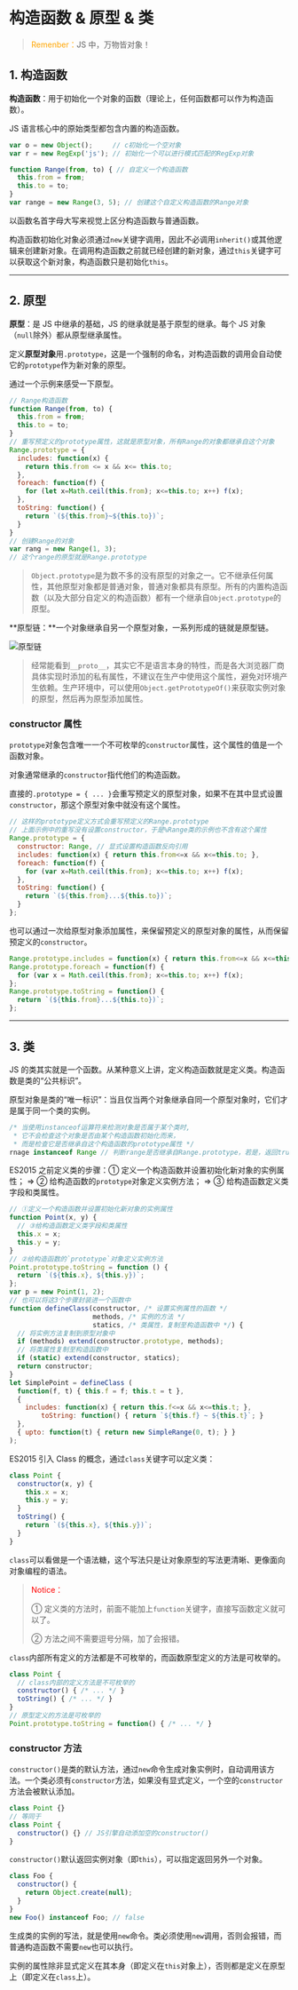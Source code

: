 # 构造函数 & 原型 & 类

> <font color=orange>Remenber：</font>JS 中，万物皆对象！

## 1. 构造函数

**构造函数**：用于初始化一个对象的函数（理论上，任何函数都可以作为构造函数）。

JS 语言核心中的原始类型都包含内置的构造函数。

```javascript
var o = new Object();     // c初始化一个空对象
var r = new RegExp('js'); // 初始化一个可以进行模式匹配的RegExp对象

function Range(from, to) { // 自定义一个构造函数
  this.from = from;
  this.to = to;
}
var range = new Range(3, 5); // 创建这个自定义构造函数的Range对象
```

以函数名首字母大写来视觉上区分构造函数与普通函数。

构造函数初始化对象必须通过`new`关键字调用，因此不必调用`inherit()`或其他逻辑来创建新对象。在调用构造函数之前就已经创建的新对象，通过`this`关键字可以获取这个新对象，构造函数只是初始化`this`。

---

## 2. 原型

**原型**：是 JS 中继承的基础，JS 的继承就是基于原型的继承。每个 JS 对象（`null`除外）都从原型继承属性。

定义**原型对象**用`.prototype`，这是一个强制的命名，对构造函数的调用会自动使它的`prototype`作为新对象的原型。

通过一个示例来感受一下原型。

```javascript
// Range构造函数
function Range(from, to) {
  this.from = from;
  this.to = to;
}
// 重写预定义的prototype属性，这就是原型对象，所有Range的对象都继承自这个对象
Range.prototype = {
  includes: function(x) {
    return this.from <= x && x<= this.to;
  },
  foreach: function(f) {
    for (let x=Math.ceil(this.from); x<=this.to; x++) f(x);
  },
  toString: function() {
    return `(${this.from}~${this.to})`;
  }
}
// 创建Range的对象
var rang = new Range(1, 3);
// 这个range的原型就是Range.prototype
```

> `Object.prototype`是为数不多的没有原型的对象之一。它不继承任何属性，其他原型对象都是普通对象，普通对象都具有原型。所有的内置构造函数（以及大部分自定义的构造函数）都有一个继承自`Object.prototype`的原型。

**原型链：**一个对象继承自另一个原型对象，一系列形成的链就是原型链。

![原型链](./img/prototype-line.png)

> 经常能看到`__proto__`，其实它不是语言本身的特性，而是各大浏览器厂商具体实现时添加的私有属性，不建议在生产中使用这个属性，避免对环境产生依赖。生产环境中，可以使用`Object.getPrototypeOf()`来获取实例对象的原型，然后再为原型添加属性。

### constructor 属性

`prototype`对象包含唯一一个不可枚举的`constructor`属性，这个属性的值是一个函数对象。

对象通常继承的`constructor`指代他们的构造函数。

直接的`.prototype = { ... }`会重写预定义的原型对象，如果不在其中显式设置`constructor`，那这个原型对象中就没有这个属性。

```javascript
// 这样的prototype定义方式会重写预定义的Range.prototype
// 上面示例中的重写没有设置constructor，于是%Range类的示例也不含有这个属性
Range.prototype = {
  constructor: Range, // 显式设置构造函数反向引用
  includes: function(x) { return this.from<=x && x<=this.to; },
  foreach: function(f) {
    for (var x=Math.ceil(this.from); x<=this.to; x++) f(x);
  },
  toString: function() {
    return `(${this.from}...${this.to})`;
  }
};
```

也可以通过一次给原型对象添加属性，来保留预定义的原型对象的属性，从而保留预定义的`constructor`。

```javascript
Range.prototype.includes = function(x) { return this.from<=x && x<=this.to; };
Range.prototype.foreach = function(f) {
  for (var x = Math.ceil(this.from); x<=this.to; x++) f(x);
};
Range.prototype.toString = function() {
  return `(${this.from}...${this.to})`;
};
```

---

## 3. 类

JS 的类其实就是一个函数。从某种意义上讲，定义构造函数就是定义类。构造函数是类的“公共标识”。

原型对象是类的“唯一标识”：当且仅当两个对象继承自同一个原型对象时，它们才是属于同一个类的实例。

```javascript
/* 当使用instanceof运算符来检测对象是否属于某个类时,
 * 它不会检查这个对象是否由某个构造函数初始化而来，
 * 而是检查它是否继承自这个构造函数的prototype属性 */
rnage instanceof Range // 判断range是否继承自Range.prototype，若是，返回true
```

ES2015 之前定义类的步骤：① 定义一个构造函数并设置初始化新对象的实例属性； => ② 给构造函数的`prototype`对象定义实例方法； => ③ 给构造函数定义类字段和类属性。

```javascript
// ①定义一个构造函数并设置初始化新对象的实例属性
function Point(x, y) {
  // ③给构造函数定义类字段和类属性
  this.x = x;
  this.y = y;
}
// ②给构造函数的`prototype`对象定义实例方法
Point.prototype.toString = function () {
  return `(${this.x}, ${this.y})`;
};
var p = new Point(1, 2);
// 也可以将这3个步骤封装进一个函数中
function defineClass(constructor, /* 设置实例属性的函数 */
                     methods, /* 实例的方法 */
                     statics, /* 类属性，复制至构造函数中 */) {
  // 将实例方法复制到原型对象中
  if (methods) extend(constructor.prototype, methods);
  // 将类属性复制至构造函数中
  if (static) extend(constructor, statics);
  return constructor;
}
let SimplePoint = defineClass (
  function(f, t) { this.f = f; this.t = t },
  { 
    includes: function(x) { return this.f<=x && x<=this.t; },
		toString: function() { return `${this.f} ~ ${this.t}`; }
  }, 
  { upto: function(t) { return new SimpleRange(0, t); } }
);
```

ES2015 引入 Class 的概念，通过`class`关键字可以定义类：

```javascript
class Point {
  constructor(x, y) {
    this.x = x;
    this.y = y;
  }
  toString() {
    return `(${this.x}, ${this.y})`;
  }
}
```

`class`可以看做是一个语法糖，这个写法只是让对象原型的写法更清晰、更像面向对象编程的语法。

> <font color=red>Notice：</font>
>
> ① 定义类的方法时，前面不能加上`function`关键字，直接写函数定义就可以了。
>
> ② 方法之间不需要逗号分隔，加了会报错。

`class`内部所有定义的方法都是不可枚举的，而函数原型定义的方法是可枚举的。

```javascript
class Point {
  // class内部的定义方法是不可枚举的
  constructor() { /* ... */ }
  toString() { /* ... */ }
}
// 原型定义的方法是可枚举的
Point.prototype.toString = function() { /* ... */ }
```

### constructor 方法

`constructor()`是类的默认方法，通过`new`命令生成对象实例时，自动调用该方法。一个类必须有`constructor`方法，如果没有显式定义，一个空的`constructor`方法会被默认添加。

```javascript
class Point {}
// 等同于
class Point {
  constructor() {} // JS引擎自动添加空的constructor()
}
```

`constructor()`默认返回实例对象（即`this`），可以指定返回另外一个对象。

```javascript
class Foo {
  constructor() {
    return Object.create(null);
  }
}
new Foo() instanceof Foo; // false
```

生成类的实例的写法，就是使用`new`命令。类必须使用`new`调用，否则会报错，而普通构造函数不需要`new`也可以执行。

实例的属性除非显式定义在其本身（即定义在`this`对象上），否则都是定义在原型上（即定义在`class`上）。